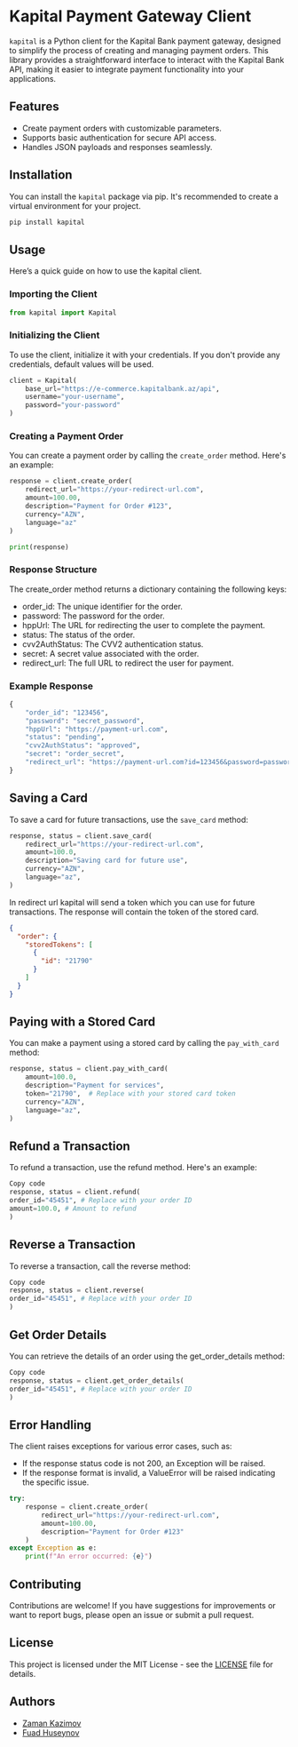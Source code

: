 # Kapital Payment Gateway Client

`kapital` is a Python client for the Kapital Bank payment gateway, designed to simplify the process of creating and managing payment orders. This library provides a straightforward interface to interact with the Kapital Bank API, making it easier to integrate payment functionality into your applications.

## Features

- Create payment orders with customizable parameters.
- Supports basic authentication for secure API access.
- Handles JSON payloads and responses seamlessly.

## Installation

You can install the `kapital` package via pip. It's recommended to create a virtual environment for your project.

```bash
pip install kapital
```

## Usage

Here’s a quick guide on how to use the kapital client.

### Importing the Client

```python
from kapital import Kapital
```

### Initializing the Client

To use the client, initialize it with your credentials. If you don't provide any credentials, default values will be used.

```python
client = Kapital(
    base_url="https://e-commerce.kapitalbank.az/api",
    username="your-username",
    password="your-password"
)
```

### Creating a Payment Order

You can create a payment order by calling the `create_order` method. Here's an example:

```python
response = client.create_order(
    redirect_url="https://your-redirect-url.com",
    amount=100.00,
    description="Payment for Order #123",
    currency="AZN",
    language="az"
)

print(response)
```

### Response Structure

The create_order method returns a dictionary containing the following keys:

- order_id: The unique identifier for the order.
- password: The password for the order.
- hppUrl: The URL for redirecting the user to complete the payment.
- status: The status of the order.
- cvv2AuthStatus: The CVV2 authentication status.
- secret: A secret value associated with the order.
- redirect_url: The full URL to redirect the user for payment.

### Example Response

```python
{
    "order_id": "123456",
    "password": "secret_password",
    "hppUrl": "https://payment-url.com",
    "status": "pending",
    "cvv2AuthStatus": "approved",
    "secret": "order_secret",
    "redirect_url": "https://payment-url.com?id=123456&password=password"
}
```

## Saving a Card

To save a card for future transactions, use the `save_card` method:

```python
response, status = client.save_card(
    redirect_url="https://your-redirect-url.com",
    amount=100.0,
    description="Saving card for future use",
    currency="AZN",
    language="az",
)
```

In redirect url kapital will send a token which you can use for future transactions. The response will contain the token of the stored card.

```json
{
  "order": {
    "storedTokens": [
      {
        "id": "21790"
      }
    ]
  }
}
```

## Paying with a Stored Card

You can make a payment using a stored card by calling the `pay_with_card` method:

```python
response, status = client.pay_with_card(
    amount=100.0,
    description="Payment for services",
    token="21790",  # Replace with your stored card token
    currency="AZN",
    language="az",
)
```

## Refund a Transaction

To refund a transaction, use the refund method. Here's an example:

```python
Copy code
response, status = client.refund(
order_id="45451", # Replace with your order ID
amount=100.0, # Amount to refund
)
```

## Reverse a Transaction

To reverse a transaction, call the reverse method:

```python
Copy code
response, status = client.reverse(
order_id="45451", # Replace with your order ID
)
```

## Get Order Details

You can retrieve the details of an order using the get_order_details method:

```python
Copy code
response, status = client.get_order_details(
order_id="45451", # Replace with your order ID
)
```

## Error Handling

The client raises exceptions for various error cases, such as:

- If the response status code is not 200, an Exception will be raised.
- If the response format is invalid, a ValueError will be raised indicating the specific issue.

```python
try:
    response = client.create_order(
        redirect_url="https://your-redirect-url.com",
        amount=100.00,
        description="Payment for Order #123"
    )
except Exception as e:
    print(f"An error occurred: {e}")
```

## Contributing

Contributions are welcome! If you have suggestions for improvements or want to report bugs, please open an issue or submit a pull request.

## License

This project is licensed under the MIT License - see the [LICENSE](LICENSE) file for details.

## Authors

- [Zaman Kazimov](https://github.com/kazimovzaman2)
- [Fuad Huseynov](https://github.com/fuadhuseynov)
